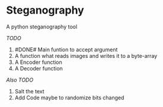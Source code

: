 # Steganography
A python steganography tool

*TODO*
1. #DONE# Main funtion to accept argument 
2. A function what reads images and writes it to a byte-array
3. A Encoder function
4. A Decoder function

*Also TODO*
1. Salt the text
2. Add Code maybe to randomize bits changed
